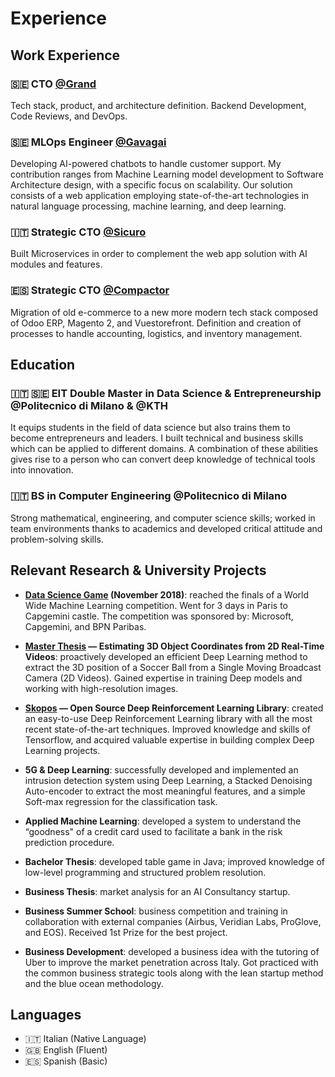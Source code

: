 # Experience

## Work Experience

### 🇸🇪 CTO [@Grand](https://grand.io)

Tech stack, product, and architecture definition. Backend Development, Code Reviews, and DevOps.

### 🇸🇪 MLOps Engineer [@Gavagai](https://gavagai.io)

Developing AI-powered chatbots to handle customer support. My contribution ranges from Machine Learning model development to Software Architecture design, with a specific focus on scalability. Our solution consists of a web application employing state-of-the-art technologies in natural language processing, machine learning, and deep learning.

### 🇮🇹 Strategic CTO [@Sicuro](https://sicuro.it)

Built Microservices in order to complement the web app solution with AI modules and features.

### 🇪🇸 Strategic CTO [@Compactor](https://compactorstore.com)

Migration of old e-commerce to a new more modern tech stack composed of Odoo ERP, Magento 2, and Vuestorefront. Definition and creation of processes to handle accounting, logistics, and inventory management.

## Education

### 🇮🇹 🇸🇪 EIT Double Master in Data Science & Entrepreneurship @Politecnico di Milano & @KTH

It equips students in the field of data science but also trains them to become entrepreneurs and leaders. I built technical and business skills which can be applied to different domains. A combination of these abilities gives rise to a person who can convert deep knowledge of technical tools into innovation.

### 🇮🇹 BS in Computer Engineering @Politecnico di Milano

Strong mathematical, engineering, and computer science skills; worked in team environments thanks to academics and developed critical attitude and problem-solving skills.

## Relevant Research & University Projects

- **[Data Science Game](https://www.axa.com/en/news/data-science-game-2018) (November 2018)**: reached the finals of a World Wide Machine Learning competition. Went for 3 days in Paris to Capgemini castle. The competition was sponsored by: Microsoft, Capgemini, and BPN Paribas.

- **[Master Thesis](https://www.politesi.polimi.it/handle/10589/141805) — Estimating 3D Object Coordinates from 2D Real-Time Videos**: proactively developed an efficient Deep Learning method to extract the 3D position of a Soccer Ball from a Single Moving Broadcast Camera (2D Videos). Gained expertise in training Deep models and working with high-resolution images.

- **[Skopos](https://github.com/Skopos-team/Skopos) — Open Source Deep Reinforcement Learning Library**: created an easy-to-use Deep Reinforcement Learning library with all the most recent state-of-the-art techniques. Improved knowledge and skills of Tensorflow, and acquired valuable expertise in building complex Deep Learning projects.

- **5G & Deep Learning**: successfully developed and implemented an intrusion detection system using Deep Learning, a Stacked Denoising Auto-encoder to extract the most meaningful features, and a simple Soft-max regression for the classification task.

- **Applied Machine Learning**: developed a system to understand the “goodness" of a credit card used to facilitate a bank in the risk prediction procedure.

- **Bachelor Thesis**: developed table game in Java; improved knowledge of low-level programming and structured problem resolution.

- **Business Thesis**: market analysis for an AI Consultancy startup.

- **Business Summer School**: business competition and training in collaboration with external companies (Airbus, Veridian Labs, ProGlove, and EOS). Received 1st Prize for the best project.

- **Business Development**: developed a business idea with the tutoring of Uber to improve the market penetration across Italy. Got practiced with the common business strategic tools along with the lean startup method and the blue ocean methodology. 

## Languages

- 🇮🇹 Italian (Native Language)
- 🇬🇧 English (Fluent)
- 🇪🇸 Spanish (Basic)
